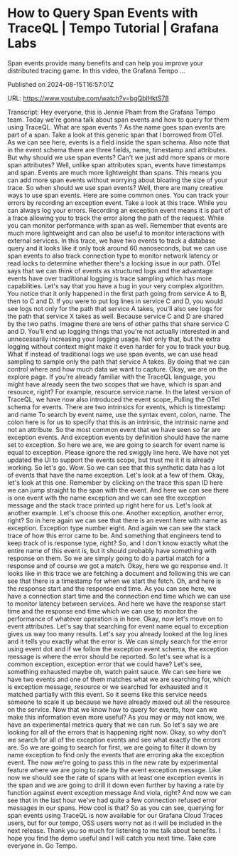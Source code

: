 # How to Query Span Events with TraceQL | Tempo Tutorial | Grafana Labs

Span events provide many benefits and can help you improve your distributed tracing game. In this video, the Grafana Tempo ...

Published on 2024-08-15T16:57:01Z

URL: https://www.youtube.com/watch?v=bgQblHktS78

Transcript: Hey everyone, this is Jennie
Pham from the Grafana Tempo team. Today we're gonna talk about span
events and how to query for them using TraceQL. What are span events ? As the name goes span
events are part of a span. Take a look at this generic span that I
borrowed from OTel. As we can see here, events is a field inside the span schema. Also note that in the event schema
there are three fields, name, timestamp and attributes. But
why should we use span events? Can't we just add more spans
or more span attributes? Well, unlike span attributes span,
events have timestamps and span. Events are much more
lightweight than spans. This means you can add more span events
without worrying about bloating the size of your trace. So when should
we use span events? Well, there are many creative ways to use
span events. Here are some common ones. You can track your errors by
recording an exception event. Take a look at this trace. While
you can always log your errors. Recording an exception event means it
is part of a trace allowing you to track the error along the path of the request. While you can monitor
performance with span as well. Remember that events are much more
lightweight and can also be useful to monitor interactions with
external services. In this trace, we have two events to track a database
query and it looks like it only took around 60 nanoseconds, but we can use span events to also
track connection type to monitor network latency or read locks to determine whether
there's a locking issue in our path. OTel says that we can think of events
as structured logs and the advantage events have over traditional logging
is trace sampling which has more capabilities. Let's say that you have a bug
in your very complex algorithm. You notice that it only happened in
the first path going from service A to B, then to C and D. If you were to put log
lines in service C and D, you would see logs not only for
the path that service A takes, you'll also see logs for the
path that service X takes as well. Because service C and D
are shared by the two paths. Imagine there are tens of other
paths that share service C and D. You'll end up logging things that
you're not actually interested in and unnecessarily increasing your
logging usage. Not only that, but the extra logging without context
might make it even harder for you to track your bug. What if instead of
traditional logs we use span events, we can use head sampling to sample
only the path that service A takes. By doing that we can control where
and how much data we want to capture. Okay, we are on the explore page. If you're already familiar
with the TraceQL language, you might have already seen
the two scopes that we have, which is span and resource, right?
For example, resource.service.name. In the latest version of TraceQL, we have now also introduced
the event scope,.Pulling the OTel schema for events. There
are two intrinsics for events, which is timestamp and name To search by event name,
use the syntax event, colon, name. The colon here is for us
to specify that this is an intrinsic, the intrinsic
name and not an attribute. So the most common event
that we have seen so far are exception events. And exception events by definition
should have the name set to exception. So here we are, we are going to search for event
name is equal to exception. Please ignore the red swiggly line here. We have not yet updated the UI
to support the events scope, but trust me it it is
already working. So let's go. Wow. So we can see that this
synthetic data has a lot of events that have the name exception.
Let's look at a few of them. Okay, let's look at this one. Remember by clicking on the trace this
span ID here we can jump straight to the span with the event. And here we can see there
is one event with the name exception and we can see the
exception message and the stack trace printed up right here for us. Let's look at another example. Let's choose this one. Another
exception, another error, right? So in here again we can
see that there is an event here with name as exception.
Exception type number eight. And again we can see the stack
trace of how this error came to be. And something that engineers tend to keep track of is response type, right? So,
and I don't know exactly what the entire name of this event is, but it should probably have
something with response on them. So we are simply going to do
a partial match for a response and of course we got a match. Okay, here we go response end. It looks like in this
trace we are fetching a document and following this we can see that
there is a timestamp for when we start the fetch. Oh, and here is the response start
and the response end time. As you can see here, we have a connection start time and the
connection end time which we can use to monitor latency between services. And here we have the response start time
and the response end time which we can use to monitor the performance
of whatever operation is in here. Okay, now let's
move on to event attributes. Let's say that searching for
event name equal to exception gives us way too many results. Let's say you already looked at the
log lines and it tells you exactly what the error is. We
can simply search for the error using event dot and if we follow the
exception event schema, the exception message is where
the error should be reported. So let's see what is a common exception, exception error that we
could have? Let's see, something exhausted maybe oh, watch paint sauce. We can see here we have two
events and one of them matches what we are searching for,
which is exception message, resource or we searched for
exhausted and it matched partially with this event. So it seems like this service
needs someone to scale it up because we have already maxed
out all the resource on the service. Now that we know how to query for events, how can we make this
information even more useful? As you may or may not know, we
have an experimental metrics query that we can run. So let's say we are looking
for all of the errors that is happening right now. Okay, so why don't we search for all of the exception events and see what exactly the errors are. So we are
going to search for first, we are going to filter it down by name exception to find only the events that are erroring aka the exception event. The now we're going to pass
this in the new rate by experimental feature where
we are going to rate by the event exception message. Like now we should see the
rate of spans with at least one exception events in the span and
we are going to drill it down even further by having a
rate by function against event exception message And viola, right? And now we can see that in the
last hour we've had quite a few connection refused error
messages in our spans. How cool is that? So as you can see, querying for span events using TraceQL
is now available for our Grafana Cloud Traces users, but for our tempo, OSS users worry not as it will
be included in the next release. Thank you so much for listening
to me talk about benefits. I hope you find the demo useful
and I will catch you next time. Take care everyone in. Go Tempo.


